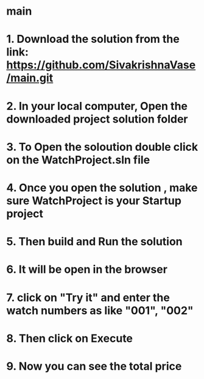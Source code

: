 # main
# 1. Download the solution from the link:  https://github.com/SivakrishnaVase/main.git
# 2. In your local computer, Open the downloaded project solution folder
# 3. To Open the soloution double click on the WatchProject.sln file 
# 4. Once you open the solution , make sure WatchProject is your Startup project
# 5. Then build and Run the solution 
# 6. It will be open in the browser
# 7. click on "Try it" and enter the watch numbers as like  "001", "002"
# 8. Then click on Execute
# 9. Now you can see the total price
